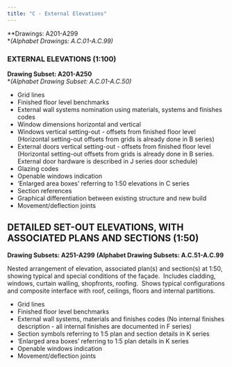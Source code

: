 ```yaml
---
title: "C - External Elevations"
---
```

**Drawings: A201-A299  
**(Alphabet Drawings: A.C.01-A.C.99)*
### EXTERNAL ELEVATIONS (1:100)

**Drawing Subset: A201-A250**  
**(Alphabet Drawing Subset: A.C.01-A.C.50)*

- Grid lines
- Finished floor level benchmarks
- External wall systems nomination using materials, systems and finishes codes
- Window dimensions horizontal and vertical
- Windows vertical setting-out - offsets from finished floor level (Horizontal setting-out offsets from grids is already done in B series)
- External doors vertical setting-out - offsets from finished floor level (Horizontal setting-out offsets from grids is already done in B series. External door hardware is described in J series door schedule)
- Glazing codes
- Openable windows indication
- ‘Enlarged area boxes’ referring to 1:50 elevations in C series
- Section references
- Graphical differentiation between existing structure and new build
- Movement/deflection joints

## DETAILED SET-OUT ELEVATIONS, WITH ASSOCIATED PLANS AND SECTIONS (1:50)

**Drawing Subsets: A251-A299**
**(Alphabet Drawing Subsets: A.C.51-A.C.99**

Nested arrangement of elevation, associated plan(s) and section(s) at 1:50, showing typical and special conditions of the façade. 
Includes cladding, windows, curtain walling, shopfronts, roofing. 
Shows typical configurations and composite interface with roof, ceilings, floors and internal partitions.

- Grid lines
- Finished floor level benchmarks
- External wall systems, materials and finishes codes (No internal finishes description - all internal finishes are documented in F series)
- Section symbols referring to 1:5 plan and section details in K series
- ‘Enlarged area boxes’ referring to 1:5 plan details in K series
- Openable windows indication
- Movement/deflection joints